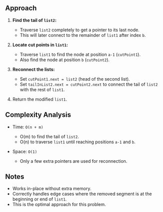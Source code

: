 ## Approach

1. **Find the tail of `list2`:**
    - Traverse `list2` completely to get a pointer to its last node.
    - This will later connect to the remainder of `list1` after index `b`.

2. **Locate cut points in `list1`:**
    - Traverse `list1` to find the node at position `a-1` (`cutPoint1`).
    - Also find the node at position `b` (`cutPoint2`).

3. **Reconnect the lists:**
    - Set `cutPoint1.next = list2` (head of the second list).
    - Set `tailInList2.next = cutPoint2.next` to connect the tail of `list2` with the rest of `list1`.

4. Return the modified `list1`.

## Complexity Analysis

- Time: `O(n + m)`
    - O(m) to find the tail of `list2`.
    - O(n) to traverse `list1` until reaching positions `a-1` and `b`.

- Space: `O(1)`
    - Only a few extra pointers are used for reconnection.

## Notes

- Works in-place without extra memory.
- Correctly handles edge cases where the removed segment is at the beginning or end of `list1`.
- This is the optimal approach for this problem.
